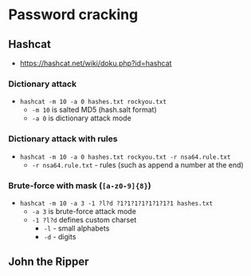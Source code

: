 # Password cracking

## Hashcat
- https://hashcat.net/wiki/doku.php?id=hashcat

### Dictionary attack
- `hashcat -m 10 -a 0 hashes.txt rockyou.txt`
    - `-m 10` is salted MD5 (hash.salt format)
    - `-a 0` is dictionary attack mode

### Dictionary attack with rules
- `hashcat -m 10 -a 0 hashes.txt rockyou.txt -r nsa64.rule.txt`
    - `-r nsa64.rule.txt` - rules (such as append a number at the end)

### Brute-force with mask (`[a-z0-9]{8}`)
- `hashcat -m 10 -a 3 -1 ?l?d ?1?1?1?1?1?1?1?1 hashes.txt`
    - `-a 3` is brute-force attack mode
    - `-1 ?l?d`  defines custom charset
        - `-l` - small alphabets
        - `-d` - digits

## John the Ripper